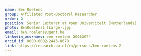 ```yaml
---
name: Ben Roelens
group: Affiliated Post-Doctoral Researcher
order: 2
position: Senior Lecturer at Open Universiteit (Netherlands)
photo: BenRoelens1 (Large).jpg
email: ben.roelens@ugent.be
linkedin_username: ben-roelens-29082974
orcid_id: 0000-0002-2443-8678
link: https://research.ou.nl/en/persons/ben-roelens-2
---
```

